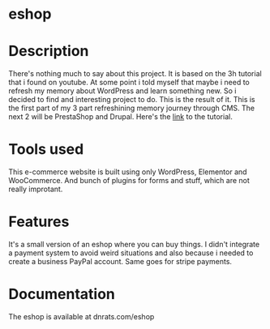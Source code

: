 # eshop
# Description
There's nothing much to say about this project. It is based on the 3h tutorial that i found on youtube. At some point i told myself that maybe i need to refresh my memory about WordPress and learn something new. So i decided to find and interesting project to do. This is the result of it. This is the first part of my 3 part refreshining memory journey through CMS. The next 2 will be PrestaShop and Drupal. 
Here's the [link](https://www.youtube.com/watch?v=kg2gTkifC-Y) to the tutorial.
# Tools used
This e-commerce website is built using only WordPress, Elementor and WooCommerce. And bunch of plugins for forms and stuff, which are not really improtant.
# Features
It's a small version of an eshop where you can buy things. I didn't integrate a payment system to avoid weird situations and also because i needed to create a business PayPal account. Same goes for stripe payments. 
# Documentation
The eshop is available at dnrats.com/eshop